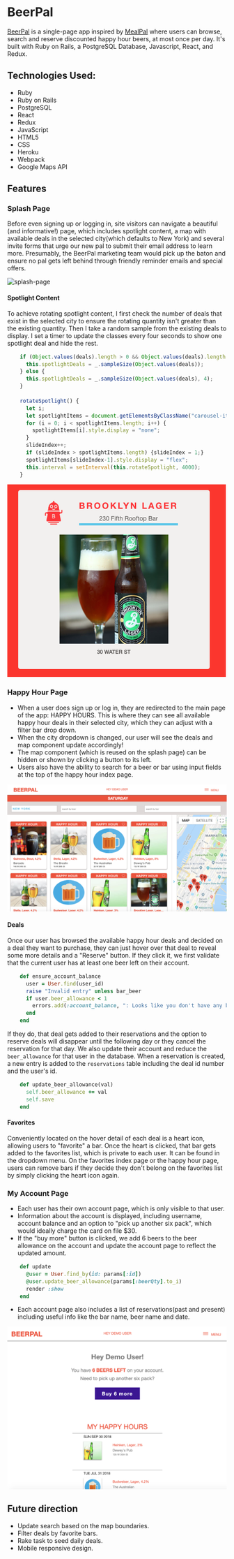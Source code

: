 # BeerPal
[BeerPal](https://beer-pal.herokuapp.com/#/) is a single-page app inspired by [MealPal](https://mealpal.com/) where users can browse, search and reserve discounted happy hour beers, at most once per day. It's built with Ruby on Rails, a PostgreSQL Database, Javascript, React, and Redux.

 ## Technologies Used:
* Ruby
* Ruby on Rails
* PostgreSQL
* React
* Redux
* JavaScript
* HTML5
* CSS
* Heroku
* Webpack
* Google Maps API

 ## Features

 ### Splash Page
Before even signing up or logging in, site visitors can navigate a beautiful (and informative!) page, which includes spotlight content, a map with available deals in the selected city(which defaults to New York) and several invite forms that urge our new pal to submit their email address to learn more. Presumably, the BeerPal marketing team would pick up the baton and ensure no pal gets left behind through friendly reminder emails and special offers.

![splash-page](https://github.com/swalloga/BeerPal/blob/master/app/assets/images/splash-page.png)

 #### Spotlight Content
 To achieve rotating spotlight content, I first check the number of deals that exist in the selected city to ensure the rotating quantity isn't greater than the existing quantity. Then I take a random sample from the existing deals to display. I set a timer to update the classes every four seconds to show one spotlight deal and hide the rest.
 ```javascript
     if (Object.values(deals).length > 0 && Object.values(deals).length < 3) {
       this.spotlightDeals = _.sampleSize(Object.values(deals));
     } else {
       this.spotlightDeals = _.sampleSize(Object.values(deals), 4);
     }

     rotateSpotlight() {
       let i;
       let spotlightItems = document.getElementsByClassName("carousel-item");
       for (i = 0; i < spotlightItems.length; i++) {
         spotlightItems[i].style.display = "none";
       }
       slideIndex++;
       if (slideIndex > spotlightItems.length) {slideIndex = 1;}
       spotlightItems[slideIndex-1].style.display = "flex";
       this.interval = setInterval(this.rotateSpotlight, 4000);
     }
 ```

![spotlight](https://github.com/swalloga/BeerPal/blob/master/app/assets/images/spotlight-img.png)

 ### Happy Hour Page
* When a user does sign up or log in, they are redirected to the main page of the app: HAPPY HOURS. This is where they can see all available happy hour deals in their selected city, which they can adjust with a filter bar drop down.
* When the city dropdown is changed, our user will see the deals and map component update accordingly!
* The map component (which is reused on the splash page) can be hidden or shown by clicking a button to its left.
* Users also have the ability to search for a beer or bar using input fields at the top of the happy hour index page.

![deal-index](https://github.com/swalloga/BeerPal/blob/master/app/assets/images/happy-hour-page.png)

 #### Deals
Once our user has browsed the available happy hour deals and decided on a deal they want to purchase, they can just hover over that deal to reveal some more details and a "Reserve" button. If they click it, we first validate that the current user has at least one beer left on their account.
```ruby
    def ensure_account_balance
      user = User.find(user_id)
      raise "Invalid entry" unless bar_beer
      if user.beer_allowance < 1
        errors.add(:account_balance, ": Looks like you don't have any beers left! Pick up another six pack ")
      end
    end
```
 If they do, that deal gets added to their reservations and the option to reserve deals will disappear until the following day or they cancel the reservation for that day. We also update their account and reduce the `beer_allowance` for that user in the database. When a reservation is created, a new entry is added to the `reservations` table including the deal id number and the user's id.

 ```ruby
     def update_beer_allowance(val)
       self.beer_allowance += val
       self.save
     end
 ```


 #### Favorites
 Conveniently located on the hover detail of each deal is a heart icon, allowing users to "favorite" a bar. Once the heart is clicked, that bar gets added to the favorites list, which is private to each user. It can be found in the dropdown menu. On the favorites index page or the happy hour page, users can remove bars if they decide they don't belong on the favorites list by simply clicking the heart icon again.

 ### My Account Page
* Each user has their own account page, which is only visible to that user.
* Information about the account is displayed, including username, account balance and an option to "pick up another six pack", which would ideally charge the card on file $30.
* If the "buy more" button is clicked, we add 6 beers to the beer allowance on the account and update the account page to reflect the updated amount.
```ruby
    def update
      @user = User.find_by(id: params[:id])
      @user.update_beer_allowance(params[:beerQty].to_i)
      render :show
    end
```
* Each account page also includes a list of reservations(past and present) including useful info like the bar name, beer name and date.

![my-account](https://github.com/swalloga/BeerPal/blob/master/app/assets/images/my-account-page.png)

 ## Future direction
* Update search based on the map boundaries.
* Filter deals by favorite bars.
* Rake task to seed daily deals.
* Mobile responsive design.
